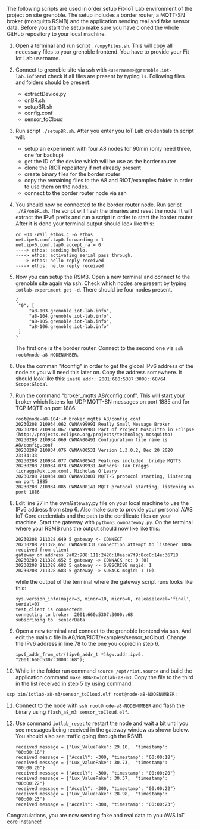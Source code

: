 The following scripts are used in order setup Fit-IoT Lab environment of the 
project on site grenoble.
The setup includes a border router, a MQTT-SN broker (mosquitto RSMB) and the 
application sending real and fake sensor data. Before you start the setup make
sure you have cloned the whole GitHub repository to your local machine.

1. Open a terminal and run script `./copyFiles.sh`. This will copy all necessary
   files to your grenoble frontend. You have to provide your Fit Iot Lab 
   username.

2. Connect to grenoble site via ssh with `<username>@grenoble.iot-lab.info`and 
   check if all files are present by typing `ls`. Following files and folders 
   should be present:
	- extractDevice.py
	- onBR.sh
	- setupBR.sh
	- config.conf
	- sensor_toCloud

3. Run script `./setupBR.sh`. After you enter you IoT Lab credentials th script will:
	- setup an experiment with four A8 nodes for 90min (only need three, one for backup)
	- get the ID of the device which will be use as the border router
	- clone the RIOT repository if not already present
	- create binary files for the border router
	- copy the remaining files to the A8 and RIOT/examples folder in order
	  to use them on the nodes.
	- connect to the border router node via ssh

4. You should now be connected to the border router node. Run script 
   `./A8/onBR.sh`. The script will flash the binaries and reset the node. It 
   will extract the IPv6 prefix and run a script in order to start the border 
   router. After it is done your terminal output should look like this:
   ```
   cc -O3 -Wall ethos.c -o ethos
   net.ipv6.conf.tap0.forwarding = 1
   net.ipv6.conf.tap0.accept_ra = 0
   ----> ethos: sending hello.
   ----> ethos: activating serial pass through.
   ----> ethos: hello reply received
   ----> ethos: hello reply received
   ```
   
5. Now you can setup the RSMB. Open a new terminal and connect to the grenoble 
   site again via ssh. Check which nodes are present by typing `iotlab-experiment get -d`.
   There should be four nodes present.
   ```
   {
    "0": [
        "a8-103.grenoble.iot-lab.info",
        "a8-104.grenoble.iot-lab.info",
        "a8-105.grenoble.iot-lab.info",
        "a8-106.grenoble.iot-lab.info"
    ]
   }
   ```
   The first one is the border router. Connect to the second one via 
   `ssh root@node-a8-NODENUMBER`.

6. Use the comman "ifconfig" in order to get the global IPv6 address of the 
   node as you will need this later on. Copy the address somewhere. It should
   look like this:
   `inet6 addr: 2001:660:5307:3000::68/64 Scope:Global`

7. Run the command "broker_mqtts A8/config.conf". This will start your broker
   which listens for UDP MQTT-SN messages on port 1885 and for TCP MQTT on
   port 1886.
   ```
   root@node-a8-104:~# broker_mqtts A8/config.conf 
   20230208 210934.062 CWNAN9999I Really Small Message Broker
   20230208 210934.067 CWNAN9998I Part of Project Mosquitto in Eclipse
   (http://projects.eclipse.org/projects/technology.mosquitto)
   20230208 210934.069 CWNAN0049I Configuration file name is A8/config.conf
   20230208 210934.076 CWNAN0053I Version 1.3.0.2, Dec 20 2020 23:34:33
   20230208 210934.077 CWNAN0054I Features included: bridge MQTTS 
   20230208 210934.078 CWNAN9993I Authors: Ian Craggs (icraggs@uk.ibm.com), Nicholas O'Leary
   20230208 210934.083 CWNAN0300I MQTT-S protocol starting, listening on port 1885
   20230208 210934.085 CWNAN0014I MQTT protocol starting, listening on port 1886
   ```
   
8. Edit line 27 in the ownGateway.py file on your local machine to use the IPv6 address from 
   step 6. Also make sure to provide your personal AWS IoT Core credentials and the path to 
   the certificate files on your machine. Start the gateway with `python3 ownGateway.py`. 
   On the terminal where your RSMB runs the output should now like like this:
   ```
   20230208 211328.649 5 gateway <- CONNECT
   20230208 211328.651 CWNAN0033I Connection attempt to listener 1886 received from client 
   gateway on address 2a02:908:111:2420:10ee:a7f9:8cc8:14e:36718
   20230208 211328.652 5 gateway -> CONNACK rc: 0 (0)
   20230208 211328.682 5 gateway <- SUBSCRIBE msgid: 1
   20230208 211328.683 5 gateway -> SUBACK msgid: 1 (0)
   ```
   while the output of the terminal where the gateway script runs looks like this:
    
   ```
   sys.version_info(major=3, minor=10, micro=6, releaselevel='final', serial=0)
   test_client is connected!
   connecting to broker  2001:660:5307:3000::68
   subscribing to  sensorData
   ```

9. Open a new terminal and connect to the grenoble frontend via ssh. And edit
   the main.c file in A8/riot/RIOT/examples/sensor_toCloud. Change the IPv6
   address in line 78 to the one you copied in step 6.
   ```
   ipv6_addr_from_str((ipv6_addr_t *)&gw.addr.ipv6, "2001:660:5307:3000::68");
   ```

10. While in the folder run command `source /opt/riot.source` and build the application
   command `make BOARD=iotlab-a8-m3`. Copy the file to the third in the list received 
   in step 5 by using command:
   ```
   scp bin/iotlab-a8-m3/sensor_toCloud.elf root@node-a8-NODENUMBER:
   ```

11. Connect to the node with `ssh root@node-a8-NODENUMBER` and flash the 
    binary using `flash_a8_m3 sensor_toCloud.elf`.

12. Use command `iotlab_reset` to restart the node and wait a bit until you see 
    messages being received in the gateway window as shown below. You should also
    see traffic going through the RSMB.
    ```
    received message = {"Lux_ValueFake": 29.10,  "timestamp": "00:00:18"}
    received message = {"AccelY": -300, "timestamp": "00:00:18"}
    received message = {"Lux_ValueFake": 30.73,  "timestamp": "00:00:20"}
    received message = {"AccelY": -300, "timestamp": "00:00:20"}
    received message = {"Lux_ValueFake": 30.57,  "timestamp": "00:00:22"}
    received message = {"AccelY": -300, "timestamp": "00:00:22"}
    received message = {"Lux_ValueFake": 28.98,  "timestamp": "00:00:23"}
    received message = {"AccelY": -308, "timestamp": "00:00:23"}
    ```
    
Congratulations, you are now sending fake and real data to you AWS IoT core instance!
